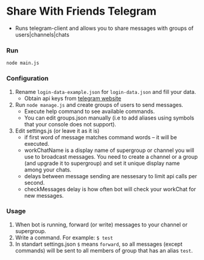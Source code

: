 # Share With Friends Telegram
- Runs telegram-client and allows you to share messages with groups of users|channels|chats 

### Run
``node main.js``

### Configuration

1. Rename ``login-data-example.json`` for ``login-data.json`` and fill your data.
    - Obtain api keys from [telegram website](https://my.telegram.org/auth?to=apps)
2. Run ``node manage.js`` and create groups of users to send messages.
    - Execute help command to see available commands.
    - You can edit groups.json manually (i.e to add aliases using symbols that your console does not support).
3. Edit settings.js (or leave it as it is)
    - if first word of message matches command words – it will be executed.
    - workChatName is a display name of supergroup or channel you will use to broadcast messages. You need to create a channel or a group (and upgrade it to supergroup) and set it unique display name among your chats.
    - delays between message sending are nessesary to limit api calls per second.
    - checkMessages delay is how often bot will check your workChat for new messages.

### Usage

1. When bot is running, forward (or write) messages to your channel or supergroup.
2. Write a command. For example: ``$ test``
3. In standart settings.json ``$`` means ``forward``, so all messages (except commands) will be sent to all members of group that has an alias ``test``.